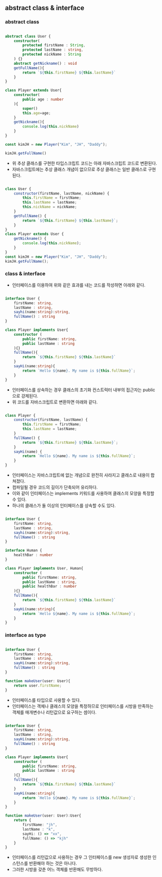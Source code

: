 ## abstract class & interface

### abstract class

```Typescript

abstract class User {
    constructor(
        protected firstName : String,
        protected lastName : string,
        protected nickName : String
    ) {}    
    abstract getNickname() : void
    getFullName(){
        return `${this.firstName} ${this.lastName}`
    }   
}

class Player extends User{
    constructor(
        public age : number
    ){
        super()
        this.age=age;
    }
    getNickname(){
        console.log(this.nickName)
    }
}

const kimJH = new Player("Kim", "JH", "Daddy");

kimJH.getFullName()

```

- 위 추상 클래스를 구현한 타입스크립트 코드는 아래 자바스크립트 코드로 변환된다.
- 자바스크립트에는 추상 클래스 개념이 없으므로 추상 클래스는 일반 클래스로 구현된다.

```javascript

class User {
    constructor(firstName, lastName, nickName) {
        this.firstName = firstName;
        this.lastName = lastName;
        this.nickName = nickName;
    }
    getFullName() {
        return `${this.firstName} ${this.lastName}`;
    }
}
class Player extends User {
    getNickname() {
        console.log(this.nickName);
    }
}
const kimJH = new Player("Kim", "JH", "Daddy");
kimJH.getFullName();

```

### class & interface

- 인터페이스를 이용하여 위와 같은 효과를 내는 코드를 작성하면 아래와 같다.

```Typescript

interface User {
    firstName: string,
    lastName : string,
    sayhi(name:string):string,
    fullName() : string
}

class Player implements User{
    constructor (
        public firstName: string,
        public lastName : string
    ){}
    fullName(){
        return `${this.firstName} ${this.lastName}`
    }
    sayHi(name:string){
        return `Hello ${name}. My name is ${this.fullName}`;   
    }
}

```

- 인터페이스를 상속하는 경우 클래스의 초기화 컨스트럭터 내부의 접근자는 public으로 강제된다.
- 위 코드를 자바스크립트로 변환하면 아래와 같다.

```Javascript

class Player {
    constructor(firstName, lastName) {
        this.firstName = firstName;
        this.lastName = lastName;
    }
    fullName() {
        return `${this.firstName} ${this.lastName}`;
    }
    sayHi(name) {
        return `Hello ${name}. My name is ${this.fullName}`;
    }
}

```

- 인터페이스는 자바스크립트에 없는 개념으로 완전히 사라지고 클래스로 내용이 합쳐졌다.
- 컴파일될 경우 코드의 길이가 단축되어 유리하다.
- 이와 같이 인터페이스는 implements 키워드를 사용하여 클래스의 모양을 특정할 수 있다.
- 하나의 클래스가 둘 이상의 인터페이스를 상속할 수도 있다.

```Typescript

interface User {
    firstName: string,
    lastName : string,
    sayhi(name:string):string,
    fullName() : string
}

interface Human {
    healthBar : number
}

class Player implements User, Human{
    constructor (
        public firstName: string,
        public lastName : string,
        public healthBar : number
    ){}
    fullName(){
        return `${this.firstName} ${this.lastName}`
    }
    sayHi(name:string){
        return `Hello ${name}. My name is ${this.fullName}`;   
    }
}
```

### interface as type

``` Typescript

interface User {
    firstName: string,
    lastName : string,
    sayHi(name:string):string,
    fullName() : string
}

function makeUser(user: User){
    return user.firstName;
}

```

- 인터페이스를 타입으로 사용할 수 있다.
- 인터페이스는 객체나 클래스의 모양을 특정하므로 인터페이스를 시방을 만족하는 객체를 매개변수나 리턴값으로 요구하는 셈이다.

``` Typescript

interface User {
    firstName: string,
    lastName : string,
    sayHi(name:string):string,
    fullName() : string
}

class Player implements User{
    constructor (
        public firstName: string,
        public lastName : string        
    ){}
    fullName(){
        return `${this.firstName} ${this.lastName}`
    }
    sayHi(name:string){
        return `Hello ${name}. My name is ${this.fullName}`;   
    }
}

function makeUser(user: User):User{
    return {
        firstName: "jh",
        lastName : "k",
        sayHi: () => "xx",
        fullName: () => "kjh"
    }
}

```

- 인터페이스를 리턴값으로 사용하는 경우 그 인터페이스를 new 생성자로 생성한 인스턴스를 반환해야 하는 것은 아니다.
- 그러한 시방을 갖춘 어느 객체를 반환해도 무방하다.
